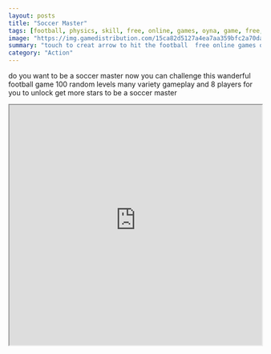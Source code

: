 ```yaml
---
layout: posts
title: "Soccer Master"
tags: [football, physics, skill, free, online, games, oyna, game, free, games, play, play, games]
image: "https://img.gamedistribution.com/15ca82d5127a4ea7aa359bfc2a70da81.jpg"
summary: "touch to creat arrow to hit the football  free online games oyna game free games play play games"
category: "Action"
---
```


do you want to be a soccer master now you can challenge this wanderful football game 100 random levels many variety gameplay and 8 players for you to unlock get more stars to be a soccer master

<iframe width="100%" height="480px;" src="https://html5.gamedistribution.com/15ca82d5127a4ea7aa359bfc2a70da81/"></iframe>